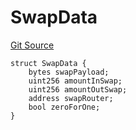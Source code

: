 # SwapData
[Git Source](https://github.com/ArrakisFinance/arrakis-modular/blob/4485c572ded3a830c181fa38ceaac13efe8eb7f1/src/structs/SPrivateRouter.sol)


```solidity
struct SwapData {
    bytes swapPayload;
    uint256 amountInSwap;
    uint256 amountOutSwap;
    address swapRouter;
    bool zeroForOne;
}
```

